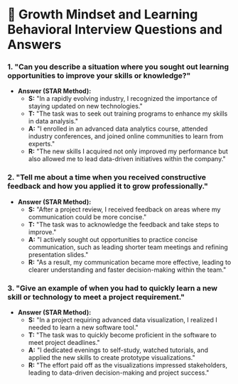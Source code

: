 # 🌟 Growth Mindset and Learning Behavioral Interview Questions and Answers

### 1. "Can you describe a situation where you sought out learning opportunities to improve your skills or knowledge?"

   - **Answer (STAR Method):**
     - **S:** "In a rapidly evolving industry, I recognized the importance of staying updated on new technologies."
     - **T:** "The task was to seek out training programs to enhance my skills in data analysis."
     - **A:** "I enrolled in an advanced data analytics course, attended industry conferences, and joined online communities to learn from experts."
     - **R:** "The new skills I acquired not only improved my performance but also allowed me to lead data-driven initiatives within the company."

### 2. "Tell me about a time when you received constructive feedback and how you applied it to grow professionally."

   - **Answer (STAR Method):**
     - **S:** "After a project review, I received feedback on areas where my communication could be more concise."
     - **T:** "The task was to acknowledge the feedback and take steps to improve."
     - **A:** "I actively sought out opportunities to practice concise communication, such as leading shorter team meetings and refining presentation slides."
     - **R:** "As a result, my communication became more effective, leading to clearer understanding and faster decision-making within the team."

### 3. "Give an example of when you had to quickly learn a new skill or technology to meet a project requirement."

   - **Answer (STAR Method):**
     - **S:** "In a project requiring advanced data visualization, I realized I needed to learn a new software tool."
     - **T:** "The task was to quickly become proficient in the software to meet project deadlines."
     - **A:** "I dedicated evenings to self-study, watched tutorials, and applied the new skills to create prototype visualizations."
     - **R:** "The effort paid off as the visualizations impressed stakeholders, leading to data-driven decision-making and project success."
